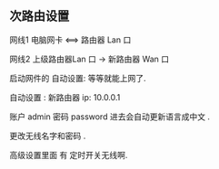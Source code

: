 ## 次路由设置
网线1      电脑网卡   ⟺  路由器 Lan 口 

网线2     上级路由器Lan 口  → 新路由器 Wan 口 

启动网件的 自动设置:      等等就能上网了.

自动设置 : 新路由器 ip:  10.0.0.1  

账户 admin  密码 password    进去会自动更新语言成中文 .

更改无线名字和密码 .

高级设置里面 有 定时开关无线啊.